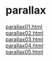 # parallax

<a href="https://suzy-suzy.github.io/parallax/parallax01.html">parallax01.html</a><br>
<a href="https://suzy-suzy.github.io/parallax/parallax02.html">parallax02.html</a><br>
<a href="https://suzy-suzy.github.io/parallax/parallax03.html">parallax03.html</a><br>
<a href="https://suzy-suzy.github.io/parallax/parallax04.html">parallax04.html</a><br>
<a href="https://suzy-suzy.github.io/parallax/parallax05.html">parallax05.html</a><br>

